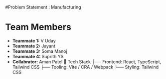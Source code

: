 #Problem Statement : Manufacturing
# Team Members

- **Teammate 1:** V Uday  
- **Teammate 2:** Jayant  
- **Teammate 3:** Soma Manoj  
- **Teammate 4:** Suprith YS
- **Collabrator:** Aman Patel
🚀 Tech Stack
    ├── Frontend: React, TypeScript, Tailwind CSS
    ├── Tooling: Vite / CRA / Webpack
    └── Styling: Tailwind CSS
